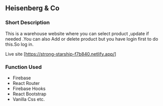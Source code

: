 
## Heisenberg & Co

### Short Description
This is a warehouse website where you can select product ,update if needed .You can also Add or delete product but you have login first to do this.So log in.

Live site [https://strong-starship-f7b840.netlify.app/]

### Function Used 
- Firebase
- React Router
- Firebase Hooks
- React Bootstrap
- Vanilla Css etc.
